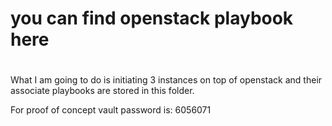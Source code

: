 # you can find openstack playbook here
# 

What I am going to do is initiating 3 instances on top of openstack and their associate playbooks are stored in this folder. 

For proof of concept vault password is: 6056071





